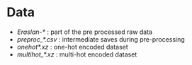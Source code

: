 # Data

- *Eraslan-\** : part of the pre processed raw data
- *preproc_\*.csv* : intermediate saves during pre-processing
- *onehot\*.xz* : one-hot encoded dataset
- *multihot_\*.xz* : multi-hot encoded dataset

